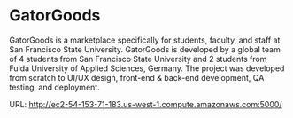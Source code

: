 # GatorGoods

GatorGoods is a marketplace specifically for students, faculty, and staff at San Francisco State University. GatorGoods is developed by a global team of 4 students from San Francisco State University and 2 students from Fulda University of Applied Sciences, Germany. The project was developed from scratch to UI/UX design, front-end & back-end development, QA testing, and deployment.

URL: http://ec2-54-153-71-183.us-west-1.compute.amazonaws.com:5000/

